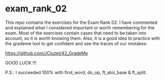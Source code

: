 # exam_rank_02

This repo contains the exercises for the Exam Rank 02.
I have commented and explained what I considered important or worth remembering for the exam. Most of the exercises contain cases that need to be taken into account, so it is worth knowing them.
Also, it is a good idea to practice with the grademe tool to get confident and see the traces of our mistakes:

https://github.com/JCluzet/42_GradeMe

GOOD LUCK !!!

P.S.: I succeeded 100% with first_word, do_op, ft_atoi_base & ft_split.
